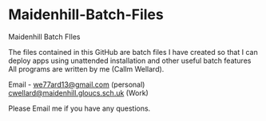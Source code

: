 # Maidenhill-Batch-Files
Maidenhill Batch FIles

The files contained in this GitHub are batch files I have created so that I can deploy apps using unattended installation and other useful batch features
All programs are written by me (Callm Wellard).

Email - we77ard13@gmail.com (personal)
  cwellard@maidenhill.gloucs.sch.uk (Work)

Please Email me if you have any questions.
